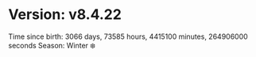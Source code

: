 # Version: v8.4.22
Time since birth: 3066 days, 73585 hours, 4415100 minutes, 264906000 seconds
Season: Winter ❄️
